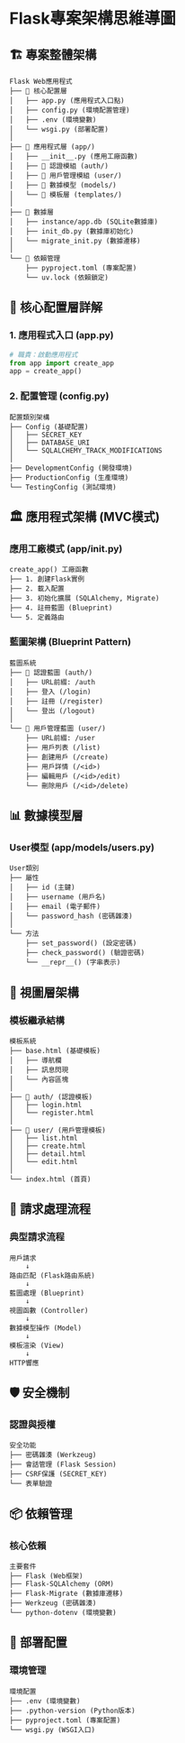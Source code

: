 # Flask專案架構思維導圖

## 🏗️ 專案整體架構

```
Flask Web應用程式
├── 📁 核心配置層
│   ├── app.py (應用程式入口點)
│   ├── config.py (環境配置管理)
│   ├── .env (環境變數)
│   └── wsgi.py (部署配置)
│
├── 📁 應用程式層 (app/)
│   ├── __init__.py (應用工廠函數)
│   ├── 📁 認證模組 (auth/)
│   ├── 📁 用戶管理模組 (user/)
│   ├── 📁 數據模型 (models/)
│   └── 📁 模板層 (templates/)
│
├── 📁 數據層
│   ├── instance/app.db (SQLite數據庫)
│   ├── init_db.py (數據庫初始化)
│   └── migrate_init.py (數據遷移)
│
└── 📁 依賴管理
    ├── pyproject.toml (專案配置)
    └── uv.lock (依賴鎖定)
```

## 🔧 核心配置層詳解

### 1. 應用程式入口 (app.py)
```python
# 職責：啟動應用程式
from app import create_app
app = create_app()
```

### 2. 配置管理 (config.py)
```
配置類別架構
├── Config (基礎配置)
│   ├── SECRET_KEY
│   ├── DATABASE_URI
│   └── SQLALCHEMY_TRACK_MODIFICATIONS
│
├── DevelopmentConfig (開發環境)
├── ProductionConfig (生產環境)
└── TestingConfig (測試環境)
```

## 🏛️ 應用程式架構 (MVC模式)

### 應用工廠模式 (app/__init__.py)
```
create_app() 工廠函數
├── 1. 創建Flask實例
├── 2. 載入配置
├── 3. 初始化擴展 (SQLAlchemy, Migrate)
├── 4. 註冊藍圖 (Blueprint)
└── 5. 定義路由
```

### 藍圖架構 (Blueprint Pattern)
```
藍圖系統
├── 🔐 認證藍圖 (auth/)
│   ├── URL前綴: /auth
│   ├── 登入 (/login)
│   ├── 註冊 (/register)
│   └── 登出 (/logout)
│
└── 👤 用戶管理藍圖 (user/)
    ├── URL前綴: /user
    ├── 用戶列表 (/list)
    ├── 創建用戶 (/create)
    ├── 用戶詳情 (/<id>)
    ├── 編輯用戶 (/<id>/edit)
    └── 刪除用戶 (/<id>/delete)
```

## 📊 數據模型層

### User模型 (app/models/users.py)
```
User類別
├── 屬性
│   ├── id (主鍵)
│   ├── username (用戶名)
│   ├── email (電子郵件)
│   └── password_hash (密碼雜湊)
│
└── 方法
    ├── set_password() (設定密碼)
    ├── check_password() (驗證密碼)
    └── __repr__() (字串表示)
```

## 🎨 視圖層架構

### 模板繼承結構
```
模板系統
├── base.html (基礎模板)
│   ├── 導航欄
│   ├── 訊息閃現
│   └── 內容區塊
│
├── 📁 auth/ (認證模板)
│   ├── login.html
│   └── register.html
│
├── 📁 user/ (用戶管理模板)
│   ├── list.html
│   ├── create.html
│   ├── detail.html
│   └── edit.html
│
└── index.html (首頁)
```

## 🔄 請求處理流程

### 典型請求流程
```
用戶請求
    ↓
路由匹配 (Flask路由系統)
    ↓
藍圖處理 (Blueprint)
    ↓
視圖函數 (Controller)
    ↓
數據模型操作 (Model)
    ↓
模板渲染 (View)
    ↓
HTTP響應
```

## 🛡️ 安全機制

### 認證與授權
```
安全功能
├── 密碼雜湊 (Werkzeug)
├── 會話管理 (Flask Session)
├── CSRF保護 (SECRET_KEY)
└── 表單驗證
```

## 📦 依賴管理

### 核心依賴
```
主要套件
├── Flask (Web框架)
├── Flask-SQLAlchemy (ORM)
├── Flask-Migrate (數據庫遷移)
├── Werkzeug (密碼雜湊)
└── python-dotenv (環境變數)
```

## 🚀 部署配置

### 環境管理
```
環境配置
├── .env (環境變數)
├── .python-version (Python版本)
├── pyproject.toml (專案配置)
└── wsgi.py (WSGI入口)
```